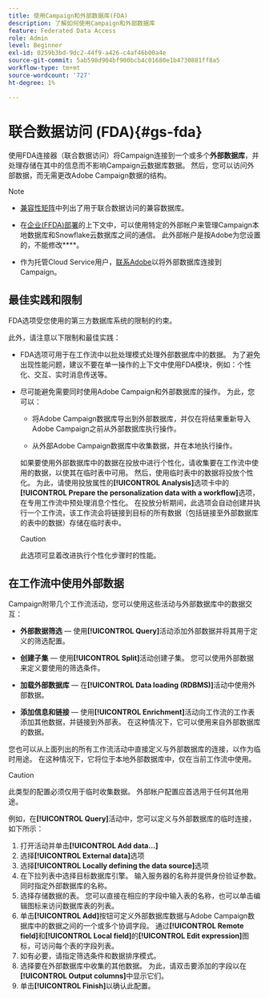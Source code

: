 ```yaml
---
title: 使用Campaign和外部数据库(FDA)
description: 了解如何使用Campaign和外部数据库
feature: Federated Data Access
role: Admin
level: Beginner
exl-id: 0259b3bd-9dc2-44f9-a426-c4af46b00a4e
source-git-commit: 5ab598d904bf900bcb4c01680e1b4730881ff8a5
workflow-type: tm+mt
source-wordcount: '727'
ht-degree: 1%

---
```


# 联合数据访问 (FDA){#gs-fda}

使用FDA连接器（联合数据访问）将Campaign连接到一个或多个&#x200B;**外部数据库**，并处理存储在其中的信息而不影响Campaign云数据库数据。 然后，您可以访问外部数据，而无需更改Adobe Campaign数据的结构。

>[!NOTE]
>
>* [兼容性矩阵](../start/compatibility-matrix.md)中列出了用于联合数据访问的兼容数据库。
>
>* 在[企业(FFDA)部署](../architecture/enterprise-deployment.md)的上下文中，可以使用特定的外部帐户来管理Campaign本地数据库和Snowflake云数据库之间的通信。 此外部帐户是按Adobe为您设置的，不能修改&#x200B;****。
>
>* 作为托管Cloud Service用户，[联系Adobe](../start/campaign-faq.md#support)以将外部数据库连接到Campaign。


## 最佳实践和限制

FDA选项受您使用的第三方数据库系统的限制的约束。

此外，请注意以下限制和最佳实践：

* FDA选项可用于在工作流中以批处理模式处理外部数据库中的数据。 为了避免出现性能问题，建议不要在单一操作的上下文中使用FDA模块，例如：个性化、交互、实时消息传送等。

* 尽可能避免需要同时使用Adobe Campaign和外部数据库的操作。 为此，您可以：

   * 将Adobe Campaign数据库导出到外部数据库，并仅在将结果重新导入Adobe Campaign之前从外部数据库执行操作。

   * 从外部Adobe Campaign数据库中收集数据，并在本地执行操作。

  如果要使用外部数据库中的数据在投放中进行个性化，请收集要在工作流中使用的数据，以使其在临时表中可用。 然后，使用临时表中的数据将投放个性化。 为此，请使用投放属性的&#x200B;**[!UICONTROL Analysis]**&#x200B;选项卡中的&#x200B;**[!UICONTROL Prepare the personalization data with a workflow]**&#x200B;选项，在专用工作流中预处理消息个性化。 在投放分析期间，此选项会自动创建并执行一个工作流，该工作流会将链接到目标的所有数据（包括链接至外部数据库的表中的数据）存储在临时表中。

  >[!CAUTION]
  >
  >此选项可显着改进执行个性化步骤时的性能。


## 在工作流中使用外部数据

Campaign附带几个工作流活动，您可以使用这些活动与外部数据库中的数据交互：

* **外部数据筛选** — 使用&#x200B;**[!UICONTROL Query]**&#x200B;活动添加外部数据并将其用于定义的筛选配置。

* **创建子集** — 使用&#x200B;**[!UICONTROL Split]**&#x200B;活动创建子集。 您可以使用外部数据来定义要使用的筛选条件。

* **加载外部数据库** — 在&#x200B;**[!UICONTROL Data loading (RDBMS)]**&#x200B;活动中使用外部数据。

* **添加信息和链接** — 使用&#x200B;**[!UICONTROL Enrichment]**&#x200B;活动向工作流的工作表添加其他数据，并链接到外部表。 在这种情况下，它可以使用来自外部数据库的数据。

您也可以从上面列出的所有工作流活动中直接定义与外部数据库的连接，以作为临时用途。 在这种情况下，它将位于本地外部数据库中，仅在当前工作流中使用。

>[!CAUTION]
>
>此类型的配置必须仅用于临时收集数据。 外部帐户配置应首选用于任何其他用途。

例如，在&#x200B;**[!UICONTROL Query]**&#x200B;活动中，您可以定义与外部数据库的临时连接，如下所示：

1. 打开活动并单击&#x200B;**[!UICONTROL Add data...]**
1. 选择&#x200B;**[!UICONTROL External data]**&#x200B;选项
1. 选择&#x200B;**[!UICONTROL Locally defining the data source]**&#x200B;选项
1. 在下拉列表中选择目标数据库引擎。 输入服务器的名称并提供身份验证参数。 同时指定外部数据库的名称。
1. 选择存储数据的表。 您可以直接在相应的字段中输入表的名称，也可以单击编辑图标来访问数据库表的列表。
1. 单击&#x200B;**[!UICONTROL Add]**&#x200B;按钮可定义外部数据库数据与Adobe Campaign数据库中的数据之间的一个或多个协调字段。 通过&#x200B;**[!UICONTROL Remote field]**&#x200B;和&#x200B;**[!UICONTROL Local field]**&#x200B;的&#x200B;**[!UICONTROL Edit expression]**&#x200B;图标，可访问每个表的字段列表。
1. 如有必要，请指定筛选条件和数据排序模式。
1. 选择要在外部数据库中收集的其他数据。 为此，请双击要添加的字段以在&#x200B;**[!UICONTROL Output columns]**&#x200B;中显示它们。
1. 单击&#x200B;**[!UICONTROL Finish]**&#x200B;以确认此配置。
